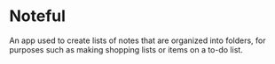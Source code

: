 # Noteful

An app used to create lists of notes that are organized into folders, for purposes such as making shopping lists or items on a to-do list.
